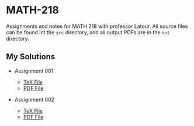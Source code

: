 # MATH-218
Assignments and notes for MATH 218 with professor Latour.  All source files can be found int the `src` directory, and all output PDFs are in the `out` directory.

## My Solutions

* Assignment 001 
  - [TeX File](https://github.com/shmishtopher/MATH-218/blob/master/src/Assignment_001.tex)
  - [PDF File](https://github.com/shmishtopher/MATH-218/blob/master/out/Assignment_001.pdf)

* Assignment 002
  - [TeX File](https://github.com/shmishtopher/MATH-218/blob/master/src/Assignment_002.tex)
  - [PDF File](https://github.com/shmishtopher/MATH-218/blob/master/out/Assignment_002.pdf)

